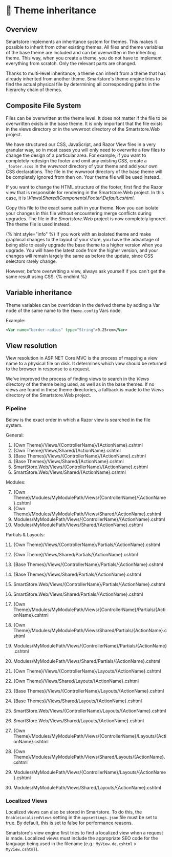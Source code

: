 # 🥚 Theme inheritance

## Overview

Smartstore implements an inheritance system for themes. This makes it possible to inherit from other existing themes. All files and theme variables of the base theme are included and can be overwritten in the inheriting theme. This way, when you create a theme, you do not have to implement everything from scratch. Only the relevant parts are changed.

Thanks to multi-level inheritance, a theme can inherit from a theme that has already inherited from another theme. Smartstore's theme engine tries to find the actual physical file by determining all corresponding paths in the hierarchy chain of themes.

## Composite File System

Files can be overwritten at the theme level. It does not matter if the file to be overwritten exists in the base theme. It is only important that the file exists in the views directory or in the wwwroot directory of the Smartstore.Web project.

We have structured our CSS, JavaScript, and Razor View files in a very granular way, so in most cases you will only need to overwrite a few files to change the design of a particular area. For example, if you want to completely redesign the footer and omit any existing CSS, create a `_footer.scss` in the _wwwroot_ directory of your theme and add your own CSS declarations. The file in the wwwroot directory of the base theme will be completely ignored from then on. Your theme file will be used instead.

If you want to change the HTML structure of the footer, first find the Razor view that is responsible for rendering in the Smartstore.Web project. In this case, it is _\Views\Shared\Components\Footer\Default.cshtml_.

Copy this file to the exact same path in your theme. Now you can isolate your changes in this file without encountering merge conflicts during upgrades. The file in the _Smartstore.Web_ project is now completely ignored. The theme file is used instead.

{% hint style="info" %}
If you work with an isolated theme and make graphical changes to the layout of your store, you have the advantage of being able to easily upgrade the base theme to a higher version when you upgrade. You will have the latest code from the higher version, and your changes will remain largely the same as before the update, since CSS selectors rarely change.

However, before overwriting a view, always ask yourself if you can't get the same result using CSS.
{% endhint %}

## Variable inheritance

Theme variables can be overridden in the derived theme by adding a Var node of the same name to the `theme.config` Vars node.

Example:

```xml
<Var name="border-radius" type="String">0.25rem</Var>
```

## View resolution

View resolution in ASP.NET Core MVC is the process of mapping a view name to a physical file on disk. It determines which view should be returned to the browser in response to a request.

We've improved the process of finding views to search in the _Views_ directory of the theme being used, as well as in the base themes. If no views are found in these theme directories, a fallback is made to the _Views_ directory of the Smartstore.Web project.

### Pipeline

Below is the exact order in which a Razor view is searched in the file system.

General:

1. {Own Theme}/Views/{ControllerName}/{ActionName}.cshtml
2. {Own Theme}/Views/Shared/{ActionName}.cshtml
3. {Base Themes}/Views/{ControllerName}/{ActionName}.cshtml
4. {Base Themes}/Views/Shared/{ActionName}.cshtml
5. SmartStore.Web/Views/{ControllerName}/{ActionName}.cshtml
6. SmartStore.Web/Views/Shared/{ActionName}.cshtml

Modules:

7. {Own Theme}/Modules/MyModulePath/Views/{ControllerName}/{ActionName}.cshtml
8. {Own Theme}/Modules/MyModulePath/Views/Shared/{ActionName}.cshtml
9. Modules/MyModulePath/Views/{ControllerName}/{ActionName}.cshtml
10. Modules/MyModulePath/Views/Shared/{ActionName}.cshtml

Partials & Layouts:

11. {Own Theme}/Views/{ControllerName}/Partials/{ActionName}.cshtml
12. {Own Theme}/Views/Shared/Partials/{ActionName}.cshtml
13. {Base Themes}/Views/{ControllerName}/Partials/{ActionName}.cshtml
14. {Base Themes}/Views/Shared/Partials/{ActionName}.cshtml
15. SmartStore.Web/Views/{ControllerName}/Partials/{ActionName}.cshtml
16. SmartStore.Web/Views/Shared/Partials/{ActionName}.cshtml



17. {Own Theme}/Modules/MyModulePath/Views/{ControllerName}/Partials/{ActionName}.cshtml
18. {Own Theme}/Modules/MyModulePath/Views/Shared/Partials/{ActionName}.cshtml
19. Modules/MyModulePath/Views/{ControllerName}/Partials/{ActionName}.cshtml
20. Modules/MyModulePath/Views/Shared/Partials/{ActionName}.cshtml



21. {Own Theme}/Views/{ControllerName}/Layouts/{ActionName}.cshtml
22. {Own Theme}/Views/Shared/Layouts/{ActionName}.cshtml
23. {Base Themes}/Views/{ControllerName}/Layouts/{ActionName}.cshtml
24. {Base Themes}/Views/Shared/Layouts/{ActionName}.cshtml
25. SmartStore.Web/Views/{ControllerName}/Layouts/{ActionName}.cshtml
26. SmartStore.Web/Views/Shared/Layouts/{ActionName}.cshtml



27. {Own Theme}/Modules/MyModulePath/Views/{ControllerName}/Layouts/{ActionName}.cshtml
28. {Own Theme}/Modules/MyModulePath/Views/Shared/Layouts/{ActionName}.cshtml
29. Modules/MyModulePath/Views/{ControllerName}/Layouts/{ActionName}.cshtml
30. Modules/MyModulePath/Views/Shared/Layouts/{ActionName}.cshtml

### Localized Views

Localized views can also be stored in Smartstore. To do this, the `EnableLocalizedViews` setting in the `appsettings.json` file must be set to true. By default, this is set to false for performance reasons.

Smartstore's view engine first tries to find a localized view when a request is made. Localized views must include the appropriate SEO code for the language being used in the filename (e.g.: `MyView.de.cshtml` > `MyView.cshtml`).
